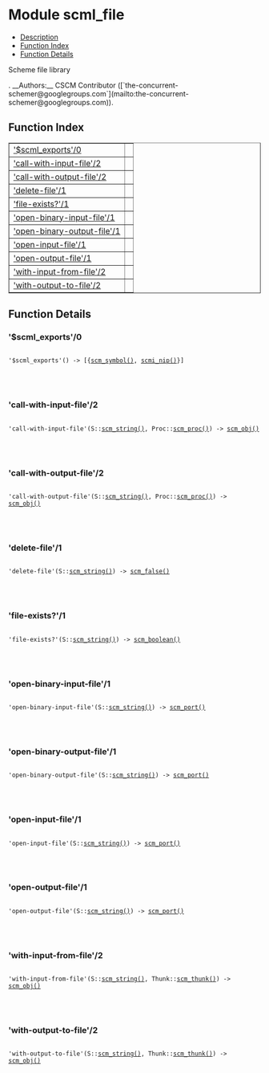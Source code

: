 

# Module scml_file #
* [Description](#description)
* [Function Index](#index)
* [Function Details](#functions)


<p>Scheme file library</p>.
__Authors:__ CSCM Contributor ([`the-concurrent-schemer@googlegroups.com`](mailto:the-concurrent-schemer@googlegroups.com)).
<a name="index"></a>

## Function Index ##


<table width="100%" border="1" cellspacing="0" cellpadding="2" summary="function index"><tr><td valign="top"><a href="#%24scml_exports-0">'$scml_exports'/0</a></td><td></td></tr><tr><td valign="top"><a href="#call-with-input-file-2">'call-with-input-file'/2</a></td><td></td></tr><tr><td valign="top"><a href="#call-with-output-file-2">'call-with-output-file'/2</a></td><td></td></tr><tr><td valign="top"><a href="#delete-file-1">'delete-file'/1</a></td><td></td></tr><tr><td valign="top"><a href="#file-exists%3f-1">'file-exists?'/1</a></td><td></td></tr><tr><td valign="top"><a href="#open-binary-input-file-1">'open-binary-input-file'/1</a></td><td></td></tr><tr><td valign="top"><a href="#open-binary-output-file-1">'open-binary-output-file'/1</a></td><td></td></tr><tr><td valign="top"><a href="#open-input-file-1">'open-input-file'/1</a></td><td></td></tr><tr><td valign="top"><a href="#open-output-file-1">'open-output-file'/1</a></td><td></td></tr><tr><td valign="top"><a href="#with-input-from-file-2">'with-input-from-file'/2</a></td><td></td></tr><tr><td valign="top"><a href="#with-output-to-file-2">'with-output-to-file'/2</a></td><td></td></tr></table>


<a name="functions"></a>

## Function Details ##

<a name="%24scml_exports-0"></a>

### '$scml_exports'/0 ###


<pre><code>
'$scml_exports'() -&gt; [{<a href="#type-scm_symbol">scm_symbol()</a>, <a href="#type-scmi_nip">scmi_nip()</a>}]
</code></pre>

<br></br>



<a name="call-with-input-file-2"></a>

### 'call-with-input-file'/2 ###


<pre><code>
'call-with-input-file'(S::<a href="#type-scm_string">scm_string()</a>, Proc::<a href="#type-scm_proc">scm_proc()</a>) -&gt; <a href="#type-scm_obj">scm_obj()</a>
</code></pre>

<br></br>



<a name="call-with-output-file-2"></a>

### 'call-with-output-file'/2 ###


<pre><code>
'call-with-output-file'(S::<a href="#type-scm_string">scm_string()</a>, Proc::<a href="#type-scm_proc">scm_proc()</a>) -&gt; <a href="#type-scm_obj">scm_obj()</a>
</code></pre>

<br></br>



<a name="delete-file-1"></a>

### 'delete-file'/1 ###


<pre><code>
'delete-file'(S::<a href="#type-scm_string">scm_string()</a>) -&gt; <a href="#type-scm_false">scm_false()</a>
</code></pre>

<br></br>



<a name="file-exists%3f-1"></a>

### 'file-exists?'/1 ###


<pre><code>
'file-exists?'(S::<a href="#type-scm_string">scm_string()</a>) -&gt; <a href="#type-scm_boolean">scm_boolean()</a>
</code></pre>

<br></br>



<a name="open-binary-input-file-1"></a>

### 'open-binary-input-file'/1 ###


<pre><code>
'open-binary-input-file'(S::<a href="#type-scm_string">scm_string()</a>) -&gt; <a href="#type-scm_port">scm_port()</a>
</code></pre>

<br></br>



<a name="open-binary-output-file-1"></a>

### 'open-binary-output-file'/1 ###


<pre><code>
'open-binary-output-file'(S::<a href="#type-scm_string">scm_string()</a>) -&gt; <a href="#type-scm_port">scm_port()</a>
</code></pre>

<br></br>



<a name="open-input-file-1"></a>

### 'open-input-file'/1 ###


<pre><code>
'open-input-file'(S::<a href="#type-scm_string">scm_string()</a>) -&gt; <a href="#type-scm_port">scm_port()</a>
</code></pre>

<br></br>



<a name="open-output-file-1"></a>

### 'open-output-file'/1 ###


<pre><code>
'open-output-file'(S::<a href="#type-scm_string">scm_string()</a>) -&gt; <a href="#type-scm_port">scm_port()</a>
</code></pre>

<br></br>



<a name="with-input-from-file-2"></a>

### 'with-input-from-file'/2 ###


<pre><code>
'with-input-from-file'(S::<a href="#type-scm_string">scm_string()</a>, Thunk::<a href="#type-scm_thunk">scm_thunk()</a>) -&gt; <a href="#type-scm_obj">scm_obj()</a>
</code></pre>

<br></br>



<a name="with-output-to-file-2"></a>

### 'with-output-to-file'/2 ###


<pre><code>
'with-output-to-file'(S::<a href="#type-scm_string">scm_string()</a>, Thunk::<a href="#type-scm_thunk">scm_thunk()</a>) -&gt; <a href="#type-scm_obj">scm_obj()</a>
</code></pre>

<br></br>



